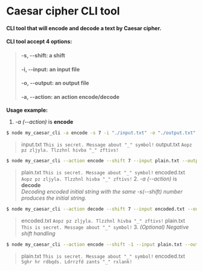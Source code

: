# Caesar cipher CLI tool

#### CLI tool that will encode and decode a text by Caesar cipher.

**CLI tool accept 4 options:**

> #### **-s, --shift**: a shift
>
> #### **-i, --input**: an input file
>
> #### **-o, --output**: an output file
>
> #### **-a, --action**: an action encode/decode

**Usage example:**

1. _-a (--action)_ is **encode**

```bash
$ node my_caesar_cli -a encode -s 7 -i "./input.txt" -o "./output.txt"
```

> input.txt
> `This is secret. Message about "_" symbol!`
> output.txt
> `Aopz pz zljyla. Tlzzhnl hivba "_" zftivs!`

```bash
$ node my_caesar_cli --action encode --shift 7 --input plain.txt --output encoded.txt
```

> plain.txt
> `This is secret. Message about "_" symbol!`
> encoded.txt
> `Aopz pz zljyla. Tlzzhnl hivba "_" zftivs!` 2. _-a (--action)_ is **decode**  
> _Decoding encoded initial string with the same -s(--shift) number produces the initial string._

```bash
$ node my_caesar_cli --action decode --shift 7 --input encoded.txt --output plain.txt
```

> encoded.txt
> `Aopz pz zljyla. Tlzzhnl hivba "_" zftivs!`
> plain.txt
> `This is secret. Message about "_" symbol!` 3. _(Optional) Negative shift handling_

```bash
$ node my_caesar_cli --action encode --shift -1 --input plain.txt --output encoded.txt
```

> plain.txt
> `This is secret. Message about "_" symbol!`
> encoded.txt
> `Sghr hr rdbqds. Ldrrzfd zants "_" rxlank!`
